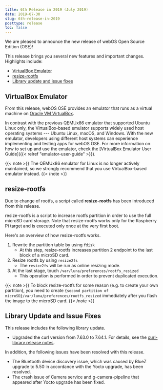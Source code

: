 ```yaml
---
title: 6th Release in 2019 (July 2019)
date: 2019-07-30
slug: 6th-release-in-2019
posttype: release
toc: false
---
```


We are pleased to announce the new release of webOS Open Source Edition (OSE)!

This release brings you several new features and important changes. Highlights include:

  - [VirtualBox Emulator](#virtualbox-emulator)
  - [resize-rootfs](#resize-rootfs)
  - [Library update and issue fixes](#library-update-and-issue-fixes)

## VirtualBox Emulator

From this release, webOS OSE provides an emulator that runs as a virtual machine on [Oracle VM VirtualBox](https://www.virtualbox.org/).

In contrast with the previous QEMUx86 emulator that supported Ubuntu Linux only, the VirtualBox-based emulator supports widely used host operating systems --- Ubuntu Linux, macOS, and Windows. With the new emulator, developers using different host systems can experience implementing and testing apps for webOS OSE. For more information on how to set up and use the emulator, check the [VirtualBox Emulator User Guide]({{< relref "emulator-user-guide" >}}).

{{< note >}}
The QEMUx86 emulator for Linux is no longer actively maintained, so we strongly recommend that you use VirtualBox-based emulator instead.
{{< /note >}}

## resize-rootfs

Due to change of rootfs, a script called **resize-rootfs** has been introduced from this release.

resize-rootfs is a script to increase rootfs partition in order to use the full microSD card storage. Note that resize-rootfs works only for the Raspberry Pi target and is executed only once at the very first boot.

Here's an overview of how resize-rootfs works.

1.  Rewrite the partition table by using `fdisk`
      - At this step, resize-rootfs increases partition 2 endpoint to the last block of a microSD card.
2.  Resize rootfs by using `resize2fs`
      - The `resize2fs` will be run as online resizing mode.
3.  At the last stage, touch `/var/luna/preferences/rootfs_resized`
      - This operation is performed in order to prevent duplicated execution.

{{< note >}}
To block resize-rootfs for some reason (e.g. to create your own partition), you need to create `{second partition of microSD}/var/luna/preferences/rootfs_resized` immediately after you flash the image to the microSD card.
{{< /note >}}

## Library Update and Issue Fixes

This release includes the following library update.

  - Upgraded the curl version from 7.63.0 to 7.64.1. For details, see the [curl-library release notes](https://curl.haxx.se/mail/lib-2019-03/0126.html).

In addition, the following issues have been resolved with this release.

  - The Bluetooth device discovery issue, which was caused by BlueZ upgrade to 5.50 in accordance with the Yocto upgrade, has been resolved.
  - The crash issue of Camera service and g-camera-pipeline that appeared after Yocto upgrade has been fixed.

